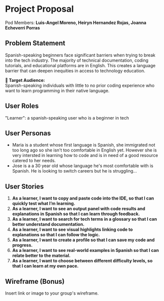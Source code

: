 # Project Proposal

Pod Members: **Luis-Angel Moreno, Heiryn Hernandez Rojas, Joanna Echeverri Porras**

## Problem Statement

Spanish-speaking beginners face significant barriers when trying to break into the tech industry. The majority of technical documentation, coding tutorials, and educational platforms are in English. This creates a language barrier that can deepen inequities in access to technology education.

**🎯 Target Audience:**  
Spanish-speaking individuals with little to no prior coding experience who want to learn programming in their native language.


## User Roles

"Learner": a spanish-speaking user who is a beginner in tech

## User Personas

- Maria is a student whose first language is Spanish, she immigrated not too long ago so she isn't too comfortable in English yet. However she is very intersted in learning how to code and is in need of a good resource catered to her needs.
- Jose is a a 30 year old whose language he's most comfortable with is Spanish. He is looking to switch careers but he is struggling...

## User Stories

1. **As a learner, I want to copy and paste code into the IDE, so that I can quickly test what I’m learning.**
2. **As a learner, I want to see an output panel with code results and explanations in Spanish so that I can learn through feedback.**
3. **As a learner, I want to search for tech terms in a glossary so that I can better understand documentation.**
4. **As a learner, I want to see visual highlights linking code to explanations so that I can follow the logic.**
5. **As a learner, I want to create a profile so that I can save my code and progress.**
6. **As a learner, I want to see real-world examples in Spanish so that I can relate better to the material.**
7. **As a learner, I want to choose between different difficulty levels, so that I can learn at my own pace.**

## Wireframe (Bonus)

Insert link or image to your group's wireframe. 

